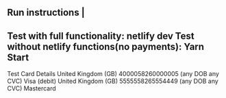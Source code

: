 Run instructions                                            |
-------------------------------------------------------------
Test with full functionality: netlify dev
Test without netlify functions(no payments): Yarn Start
-------------------------------------------------------------


Test Card Details
United Kingdom (GB)	4000058260000005 (any DOB any CVC)	Visa (debit)
United Kingdom (GB)	5555558265554449 (any DOB any CVC)    Mastercard